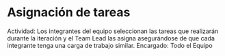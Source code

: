 # Asignación de tareas

Actividad: Los integrantes del equipo seleccionan las tareas que realizarán durante la iteración y el Team Lead las asigna asegurándose de que cada integrante tenga una carga de trabajo similar.
Encargado: Todo el Equipo